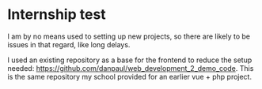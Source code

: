 # Internship test

I am by no means used to setting up new projects, so there are likely to be issues in that regard, like long delays.

I used an existing repository as a base for the frontend to reduce the setup needed: https://github.com/danpaul/web_development_2_demo_code. This is the same repository my school provided for an earlier vue + php project.